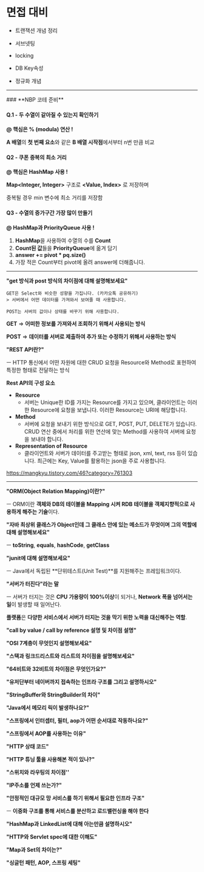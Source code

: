 # 면접 대비



- 트랜잭션 개념 정리

- 서브넷팅
- locking
- DB Key속성
- 정규화 개념



<hr>
### **NBP 코테 준비**




#### Q.1 - 두 수열이 같아질 수 있는지 확인하기



**@ 핵심은 % (modula) 연산 !**



**A 배열**의 **첫 번째 요소**와 같은 **B 배열 시작점**에서부터 n번 만큼 비교 





#### Q2 - 쿠폰 중복의 최소 거리



**@ 핵심은 HashMap 사용 !**



**Map<Integer, Integer>** 구조로 **<Value, Index>** 로 저장하며

중복될 경우 min 변수에 최소 거리를 저장함





#### Q3 - 수열의 증가구간 가장 많이 만들기



**@ HashMap과 PriorityQueue 사용 !**



1. **HashMap**을 사용하여 수열의 수를 **Count**
2. **Count된 값**들을 **PriorityQueue**에 옮겨 담기
3.  **answer += pivot * pq.size()**
4. 가장 적은 Count부터 pivot에 올려 answer에 더해줍니다.



<hr/>

**"get 방식과 post 방식의 차이점에 대해 설명해보세요"**

```
GET은 Select와 비슷한 성향을 가집니다. (카카오톡 공유하기)
> 서버에서 어떤 데이터를 가져와서 보여줄 때 사용합니다.

POST는 서버의 값이나 상태를 바꾸기 위해 사용합니다.
```

**GET**  => **어떠한 정보를 가져와서 조회하기 위해서 사용되는 방식**

**POST** => **데이터를 서버로 제출하여 추가 또는 수정하기 위해서 사용하는 방식**





**"REST API란?"**

ㅡ HTTP 통신에서 어떤 자원에 대한 CRUD 요청을 Resource와 Method로 표현하여 특정한 형태로 전달하는 방식



**Rest API의 구성 요소**

- **Resource**
  - 서버는 Unique한 ID를 가지는 Resource를 가지고 있으며, 클라이언트는 이러한 Resource에 요청을 보냅니다. 이러한 Resource는 URI에 해당합니다.
- **Method**
  - 서버에 요청을 보내기 위한 방식으로 GET, POST, PUT, DELETE가 있습니다. CRUD 연산 중에서 처리를 위한 연산에 맞는 Method를 사용하여 서버에 요청을 보내야 합니다.
- **Representation of Resource**
  - 클라이언트와 서버가 데이터를 주고받는 형태로 json, xml, text, rss 등이 있습니다. 최근에는 Key, Value를 활용하는 json을 주로 사용합니다.



https://mangkyu.tistory.com/46?category=761303



<hr/>

**"ORM(Object Relation Mapping)이란?"**

ㅡ ORM이란 **객체와 DB의 테이블을 Mapping 시켜 RDB 테이블을 객체지향적으로 사용하게 해주는 기술**이다.





**"자바 최상위 클래스가 Object인데 그 클래스 안에 있는 메소드가 무엇이며 그의 역할에 대해 설명해보세요"**

ㅡ **toString**, **equals**, **hashCode**, **getClass**





**"junit에 대해 설명해보세요"**

ㅡ Java에서 독립된 **단위테스트(Unit Test)**를 지원해주는 프레임워크이다.





**"서버가 터진다"라는 말**

ㅡ 서버가 터지는 것은 **CPU 가용량이 100%이상**이 되거나, **Network 폭을 넘어서는 일**이 발생할 때 일어난다.

**플랫폼**은 **다양한 서비스에서 서버가 터지는 것을 막기 위한 노력을 대신해주는 역할**.





**"call by value / call by reference 설명 및 차이점 설명"**





**"OSI 7계층이 무엇인지 설명해보세요"**





**"스택과 링크드리스트와 리스트의 차이점을 설명해보세요"**





**"64비트와 32비트의 차이점은 무엇인가요?"**





**"유저단부터 네이버까지 접속하는 인프라 구조를 그리고 설명하시오"**





**"StringBuffer와 StringBuilder의 차이"**





**"Java에서 메모리 릭이 발생하나요?"**





**"스프링에서 인터셉터, 필터, aop가 어떤 순서대로 작동하나요?"**





**"스프링에서 AOP를 사용하는 이유"**





**"HTTP 상태 코드"**





**"HTTP 튜닝 툴을 사용해본 적이 있나?"**





**"스위치와 라우팅의 차이점''**



**"IP주소를 언제 쓰는가?"**





**"안정적인 대규모 망 서비스를 하기 위해서 필요한 인프라 구조"**

ㅡ **이중화 구조를 통해 서비스를 분산하고 로드밸런싱을 해야 한다**





**"HashMap과 LinkedList에 대해 아는만큼 설명하시오"**



**"HTTP와 Servlet spec에 대한 이해도"**



**"Map과 Set의 차이는?"**



**"싱글턴 패턴, AOP, 스프링 세팅"**

